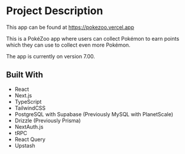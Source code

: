 # Project Description

This app can be found at https://pokezoo.vercel.app

This is a PokéZoo app where users can collect Pokémon to earn points which they can use to collect even more Pokémon.

The app is currently on version 7.00.

## Built With

- React
- Next.js
- TypeScript
- TailwindCSS
- PostgreSQL with Supabase (Previously MySQL with PlanetScale)
- Drizzle (Previously Prisma)
- NextAuth.js
- tRPC
- React Query
- Upstash
